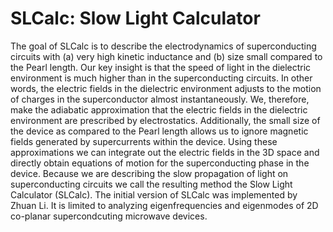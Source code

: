 # SLCalc: Slow Light Calculator

The goal of SLCalc is to describe the electrodynamics of superconducting circuits with (a) very high kinetic inductance and (b) size small compared to the Pearl length. Our key insight is that the speed of light in the dielectric environment is much higher than in the superconducting circuits. In other words, the electric fields in the dielectric environment adjusts to the motion of charges in the superconductor almost instantaneously. We, therefore, make the adiabatic approximation that the electric fields in the dielectric environment are prescribed by electrostatics. Additionally, the small size of the device as compared to the Pearl length allows us to ignore magnetic fields generated by supercurrents within the device. Using these approximations we can integrate out the electric fields in the 3D space and directly obtain equations of motion for the superconducting phase in the device. Because we are describing the slow propagation of light on superconducting circuits we call the resulting method the Slow Light Calculator (SLCalc). The initial version of SLCalc was implemented by Zhuan Li. It is limited to analyzing eigenfrequencies and eigenmodes of 2D co-planar supercondcuting microwave devices.
